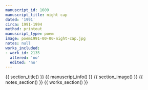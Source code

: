 ```yaml
---
manuscript_id: 1609
manuscript_title: night cap
dated: '1991'
circa: 1991-1994
method: printout
manuscript_type: poem
image: poem1991-00-00-night-cap.jpg
notes: null
works_included:
- work_id: 2135
  altered: 'no'
  edited: 'no'
---
```


{{ section_title() }}
{{ manuscript_info() }}
{{ section_image() }}
{{ notes_section() }}
{{ works_section() }}
